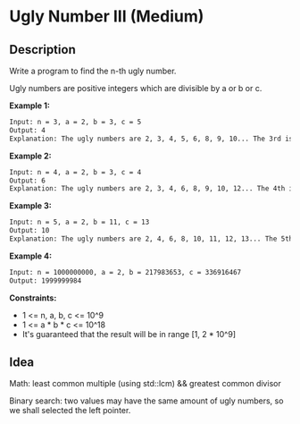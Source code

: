 # Ugly Number III (Medium)

## Description

Write a program to find the n-th ugly number.

Ugly numbers are positive integers which are divisible by a or b or c.

**Example 1:**

```html
Input: n = 3, a = 2, b = 3, c = 5
Output: 4
Explanation: The ugly numbers are 2, 3, 4, 5, 6, 8, 9, 10... The 3rd is 4.
```

**Example 2:**

```html
Input: n = 4, a = 2, b = 3, c = 4
Output: 6
Explanation: The ugly numbers are 2, 3, 4, 6, 8, 9, 10, 12... The 4th is 6.
```

**Example 3:**

```html
Input: n = 5, a = 2, b = 11, c = 13
Output: 10
Explanation: The ugly numbers are 2, 4, 6, 8, 10, 11, 12, 13... The 5th is 10.
```

**Example 4:**

```html
Input: n = 1000000000, a = 2, b = 217983653, c = 336916467
Output: 1999999984
```

**Constraints:**

- 1 <= n, a, b, c <= 10^9
- 1 <= a * b * c <= 10^18
- It's guaranteed that the result will be in range [1, 2 * 10^9]

## Idea

Math: least common multiple (using std::lcm) && greatest common divisor

Binary search: two values may have the same amount of ugly numbers, so we shall selected the left pointer.
